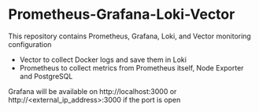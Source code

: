 # Prometheus-Grafana-Loki-Vector
This repository contains Prometheus, Grafana, Loki, and Vector monitoring configuration
 
- Vector to collect Docker logs and save them in Loki
- Prometheus to collect metrics from Prometheus itself, Node Exporter and PostgreSQL

Grafana will be available on http://localhost:3000 or http://<external_ip_address>:3000 if the port is open
